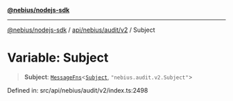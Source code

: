 [**@nebius/nodejs-sdk**](../../../../../README.md)

***

[@nebius/nodejs-sdk](../../../../../README.md) / [api/nebius/audit/v2](../README.md) / Subject

# Variable: Subject

> **Subject**: [`MessageFns`](../../../../../runtime/protos/core/interfaces/MessageFns.md)\<[`Subject`](../interfaces/Subject.md), `"nebius.audit.v2.Subject"`\>

Defined in: src/api/nebius/audit/v2/index.ts:2498
